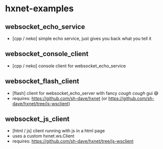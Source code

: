 # hxnet-examples

## websocket_echo_service
- [cpp / neko] simple echo service, just gives you back what you tell it

## websocket_console_client
- [cpp / neko] console client for websocket_echo_service
 
## websocket_flash_client
- [flash] client for websocket_echo_server with fancy *cough* *cough* gui :sweat_smile:
- requires: https://github.com/sh-dave/hxnet (or https://github.com/sh-dave/hxnet/tree/js-wsclient)

## websocket_js_client
- [html / js] client running with js in a html page
- uses a custom hxnet.ws.Client
- requires: https://github.com/sh-dave/hxnet/tree/js-wsclient
